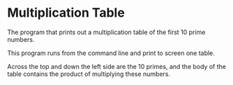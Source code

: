 Multiplication Table
====================

The program that prints out a multiplication table of the first 10 prime numbers.

This program runs from the command line and print to screen one table.

Across the top and down the left side are the 10 primes, and the body of the table contains the product of multiplying these numbers.
